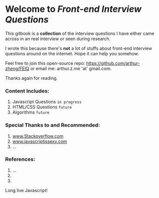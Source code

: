 # Welcome to _Front-end Interview Questions_

This gitbook is a **collection** of the interview questions I have either came across in an real interview or seen during research.

I wrote this because there's **not** a lot of stuffs about front-end interview questions around on the internet. Hope it can help you somehow.

Feel free to join this open-source repo:
https://github.com/arthur-zheng/FEIQ
or email me: arthur.z.me 'at' gmail.com.

Thanks again for reading.

### Content Includes:

1. Javascript Questions    `in progress`
2. HTML\/CSS Questions     `future`
3. Algorithms              `future`

### Special Thanks to and Recommended:
 1. www.Stackoverflow.com
 2. www.javascriptissexy.com
 3. ...

### References:
 1. ...
 2. 
 3. 

Long live Javascript!
